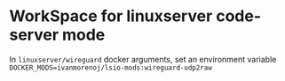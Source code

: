 # WorkSpace for linuxserver code-server mode

In `linuxserver/wireguard` docker arguments, set an environment variable `DOCKER_MODS=ivanmorenoj/lsio-mods:wireguard-udp2raw`

